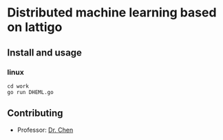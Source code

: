 # Distributed machine learning based on lattigo

## Install and usage
### linux
```
cd work
go run DHEML.go
```

## Contributing
* Professor: [Dr. Chen](https://zhigang-chen.github.io/index.html)
